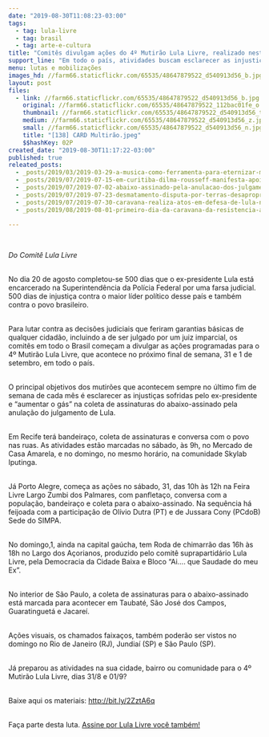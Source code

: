 ```yaml
---
date: "2019-08-30T11:08:23-03:00"
tags:
  - tag: lula-livre
  - tag: brasil
  - tag: arte-e-cultura
title: "Comitês divulgam ações do 4º Mutirão Lula Livre, realizado neste sábado e domingo "
support_line: "Em todo o país, atividades buscam esclarecer as injustiças sofridas pelo ex-presidente e coletar de assinaturas do abaixo-assinado pela anulação do julgamento de Lula"
menu: lutas e mobilizações
images_hd: //farm66.staticflickr.com/65535/48647879522_d540913d56_b.jpg
layout: post
files:
  - link: //farm66.staticflickr.com/65535/48647879522_d540913d56_b.jpg
    original: //farm66.staticflickr.com/65535/48647879522_112bac01fe_o.jpg
    thumbnail: //farm66.staticflickr.com/65535/48647879522_d540913d56_t.jpg
    medium: //farm66.staticflickr.com/65535/48647879522_d540913d56_z.jpg
    small: //farm66.staticflickr.com/65535/48647879522_d540913d56_n.jpg
    title: "[138] CARD Multirão.jpeg"
    $$hashKey: 02P
created_date: "2019-08-30T11:17:22-03:00"
published: true
releated_posts:
  - _posts/2019/03/2019-03-29-a-musica-como-ferramenta-para-eternizar-momentos-da-historia.md
  - _posts/2019/07/2019-07-15-em-curitiba-dilma-rousseff-manifesta-apoio-a-18a-jornada-de-agroecologia.md
  - _posts/2019/07/2019-07-02-abaixo-assinado-pela-anulacao-dos-julgamentos-de-lula.md
  - _posts/2019/07/2019-07-23-desmatamento-disputa-por-terras-desapropriacao-ilegal-os-latifundios-dos-dallagnol-na-amazonia.md
  - _posts/2019/07/2019-07-30-caravana-realiza-atos-em-defesa-de-lula-na-bahia-sergipe-e-pernambuco.md
  - _posts/2019/08/2019-08-01-primeiro-dia-da-caravana-da-resistencia-afirma-a-luta-por-reforma-agraria-e-lula-livre.md

---
```

<p>&nbsp;</p>

<p><em>Do Comit&ecirc; Lula Livre</em><br />
&nbsp;</p>

<p>No dia 20 de agosto completou-se 500 dias que o ex-presidente Lula est&aacute; encarcerado na Superintend&ecirc;ncia da Pol&iacute;cia Federal por uma farsa judicial. 500 dias de injusti&ccedil;a contra o maior l&iacute;der pol&iacute;tico desse pa&iacute;s e tamb&eacute;m contra o povo brasileiro.<br />
&nbsp;</p>

<p>Para lutar contra as decis&otilde;es judiciais que feriram garantias b&aacute;sicas de qualquer cidad&atilde;o, incluindo a de ser julgado por um juiz imparcial, os comit&ecirc;s em todo o Brasil come&ccedil;am a divulgar as a&ccedil;&otilde;es programadas para o 4&ordm; Mutir&atilde;o Lula Livre, que acontece no pr&oacute;ximo final de semana, 31 e 1 de setembro, em todo o pa&iacute;s.<br />
&nbsp;</p>

<p>O principal objetivos dos mutir&otilde;es que acontecem sempre no &uacute;ltimo fim de semana de cada m&ecirc;s &eacute; esclarecer as injusti&ccedil;as sofridas pelo ex-presidente e &ldquo;aumentar o g&aacute;s&rdquo; na coleta de assinaturas do abaixo-assinado pela anula&ccedil;&atilde;o do julgamento de Lula.<br />
&nbsp;</p>

<p>Em Recife ter&aacute; bandeira&ccedil;o, coleta de assinaturas e conversa com o povo nas ruas. As atividades est&atilde;o marcadas no s&aacute;bado, &agrave;s 9h, no Mercado de Casa Amarela, e no domingo, no mesmo hor&aacute;rio, na comunidade Skylab Iputinga.<br />
&nbsp;</p>

<p>J&aacute; Porto Alegre, come&ccedil;a as a&ccedil;&otilde;es no s&aacute;bado, 31, das 10h &agrave;s 12h na Feira Livre Largo Zumbi dos Palmares, com panfleta&ccedil;o, conversa com a popula&ccedil;&atilde;o, bandeira&ccedil;o e coleta para o abaixo-assinado. Na sequ&ecirc;ncia h&aacute; feijoada com a participa&ccedil;&atilde;o de Ol&iacute;vio Dutra (PT) e de Jussara Cony (PCdoB) Sede do SIMPA.<br />
&nbsp;</p>

<p>No domingo,1, ainda na capital ga&uacute;cha, tem Roda de chimarr&atilde;o das 16h &agrave;s 18h no Largo dos A&ccedil;orianos, produzido pelo comit&ecirc; suprapartid&aacute;rio Lula Livre, pela Democracia da Cidade Baixa e Bloco &ldquo;Ai&hellip;. que Saudade do meu Ex&rdquo;.<br />
&nbsp;</p>

<p>No interior de S&atilde;o Paulo, a coleta de assinaturas para o abaixo-assinado est&aacute; marcada para acontecer em Taubat&eacute;, S&atilde;o Jos&eacute; dos Campos, Guaratinguet&aacute; e Jacare&iacute;.<br />
&nbsp;</p>

<p>A&ccedil;&otilde;es visuais, os chamados faixa&ccedil;os, tamb&eacute;m poder&atilde;o ser vistos no domingo no Rio de Janeiro (RJ), Jundia&iacute; (SP) e S&atilde;o Paulo (SP).<br />
&nbsp;</p>

<p>J&aacute; preparou as atividades na sua cidade, bairro ou comunidade para o 4&ordm; Mutir&atilde;o Lula Livre, dias 31/8 e 01/9?<br />
&nbsp;</p>

<p>Baixe aqui os materiais:&nbsp;<a href="https://bit.ly/2ZztA6q">http://bit.ly/2ZztA6q</a><br />
&nbsp;</p>

<p>Fa&ccedil;a parte desta luta. <a href="https://lulalivre.org.br/abaixo-assinado/anulacaojulgamento/">Assine por Lula Livre voc&ecirc; tamb&eacute;m!</a></p>
